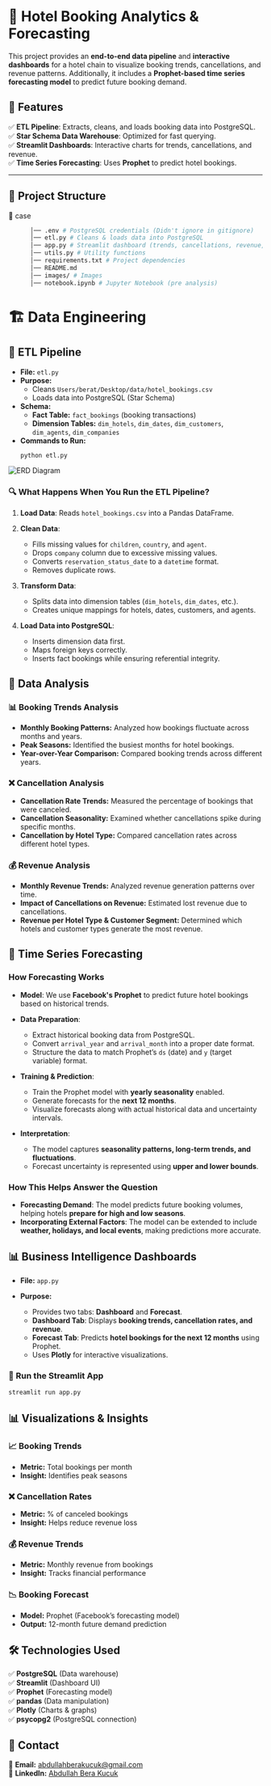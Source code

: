 # 🏨 Hotel Booking Analytics & Forecasting

This project provides an **end-to-end data pipeline** and **interactive dashboards** for a hotel chain to visualize booking trends, cancellations, and revenue patterns. Additionally, it includes a **Prophet-based time series forecasting model** to predict future booking demand.

## **📌 Features**
✅ **ETL Pipeline**: Extracts, cleans, and loads booking data into PostgreSQL.  
✅ **Star Schema Data Warehouse**: Optimized for fast querying.  
✅ **Streamlit Dashboards**: Interactive charts for trends, cancellations, and revenue.  
✅ **Time Series Forecasting**: Uses **Prophet** to predict hotel bookings.  

---

## **📂 Project Structure**

📁 case 
  ```bash
        │── .env # PostgreSQL credentials (Didn't ignore in gitignore)
        │── etl.py # Cleans & loads data into PostgreSQL 
        │── app.py # Streamlit dashboard (trends, cancellations, revenue, forecasting) 
        │── utils.py # Utility functions
        │── requirements.txt # Project dependencies
        │── README.md 
        │── images/ # Images
        │── notebook.ipynb # Jupyter Notebook (pre analysis)
  ```

# 🏗️ Data Engineering

## 📂 ETL Pipeline

- **File:** `etl.py`
- **Purpose:**
  - Cleans `Users/berat/Desktop/data/hotel_bookings.csv`
  - Loads data into PostgreSQL (Star Schema)
- **Schema:**
  - **Fact Table:** `fact_bookings` (booking transactions)
  - **Dimension Tables:** `dim_hotels`, `dim_dates`, `dim_customers`, `dim_agents`, `dim_companies`
- **Commands to Run:**
  ```bash
  python etl.py
  ```
![ERD Diagram](images/erd_diagram.png)

### 🔍 What Happens When You Run the ETL Pipeline?

1. **Load Data**: Reads `hotel_bookings.csv` into a Pandas DataFrame.

2. **Clean Data**:
   - Fills missing values for `children`, `country`, and `agent`.
   - Drops `company` column due to excessive missing values.
   - Converts `reservation_status_date` to a `datetime` format.
   - Removes duplicate rows.

3. **Transform Data**:
   - Splits data into dimension tables (`dim_hotels`, `dim_dates`, etc.).
   - Creates unique mappings for hotels, dates, customers, and agents.

4. **Load Data into PostgreSQL**:
   - Inserts dimension data first.
   - Maps foreign keys correctly.
   - Inserts fact bookings while ensuring referential integrity.


## 🏨 Data Analysis

### 📊 Booking Trends Analysis
- **Monthly Booking Patterns:** Analyzed how bookings fluctuate across months and years.
- **Peak Seasons:** Identified the busiest months for hotel bookings.
- **Year-over-Year Comparison:** Compared booking trends across different years.

### ❌ Cancellation Analysis
- **Cancellation Rate Trends:** Measured the percentage of bookings that were canceled.
- **Cancellation Seasonality:** Examined whether cancellations spike during specific months.
- **Cancellation by Hotel Type:** Compared cancellation rates across different hotel types.

### 💰 Revenue Analysis
- **Monthly Revenue Trends:** Analyzed revenue generation patterns over time.
- **Impact of Cancellations on Revenue:** Estimated lost revenue due to cancellations.
- **Revenue per Hotel Type & Customer Segment:** Determined which hotels and customer types generate the most revenue.



## 🔢 Time Series Forecasting

### How Forecasting Works

- **Model**: We use **Facebook's Prophet** to predict future hotel bookings based on historical trends.

- **Data Preparation**:
  - Extract historical booking data from PostgreSQL.
  - Convert `arrival_year` and `arrival_month` into a proper date format.
  - Structure the data to match Prophet’s `ds` (date) and `y` (target variable) format.

- **Training & Prediction**:
  - Train the Prophet model with **yearly seasonality** enabled.
  - Generate forecasts for the **next 12 months**.
  - Visualize forecasts along with actual historical data and uncertainty intervals.

- **Interpretation**:
  - The model captures **seasonality patterns, long-term trends, and fluctuations**.
  - Forecast uncertainty is represented using **upper and lower bounds**.

### How This Helps Answer the Question

- **Forecasting Demand**: The model predicts future booking volumes, helping hotels **prepare for high and low seasons**.
- **Incorporating External Factors**: The model can be extended to include **weather, holidays, and local events**, making predictions more accurate.


## 📊 Business Intelligence Dashboards

- **File:** `app.py`

- **Purpose:**
  - Provides two tabs: **Dashboard** and **Forecast**.
  - **Dashboard Tab**: Displays **booking trends, cancellation rates, and revenue**.
  - **Forecast Tab**: Predicts **hotel bookings for the next 12 months** using Prophet.
  - Uses **Plotly** for interactive visualizations.

### 🏃 Run the Streamlit App

```bash
streamlit run app.py
```


## 📊 Visualizations & Insights

### 📈 Booking Trends
- **Metric:** Total bookings per month
- **Insight:** Identifies peak seasons

### ❌ Cancellation Rates
- **Metric:** % of canceled bookings
- **Insight:** Helps reduce revenue loss

### 💰 Revenue Trends
- **Metric:** Monthly revenue from bookings
- **Insight:** Tracks financial performance

### 📉 Booking Forecast
- **Model:** Prophet (Facebook’s forecasting model)
- **Output:** 12-month future demand prediction


## 🛠️ Technologies Used

✅ **PostgreSQL** (Data warehouse)  
✅ **Streamlit** (Dashboard UI)  
✅ **Prophet** (Forecasting model)  
✅ **pandas** (Data manipulation)  
✅ **Plotly** (Charts & graphs)  
✅ **psycopg2** (PostgreSQL connection)  




## 📩 Contact

📧 **Email:** [abdullahberakucuk@gmail.com](mailto:abdullahberakucuk@gmail.com)  
🔗 **LinkedIn:** [Abdullah Bera Kucuk](https://www.linkedin.com/in/abdullahberakucuk/)




